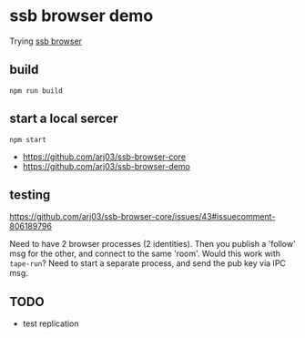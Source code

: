 # ssb browser demo
Trying [ssb browser](https://github.com/arj03/ssb-browser-core)

## build
```
npm run build
```

## start a local sercer
```
npm start
```


* https://github.com/arj03/ssb-browser-core
* https://github.com/arj03/ssb-browser-demo


## testing
https://github.com/arj03/ssb-browser-core/issues/43#issuecomment-806189796

Need to have 2 browser processes (2 identities). Then you publish a 'follow' msg for the other, and connect to the same 'room'. Would this work with `tape-run`? Need to start a separate process, and send the pub key via IPC msg.


## TODO
* test replication
